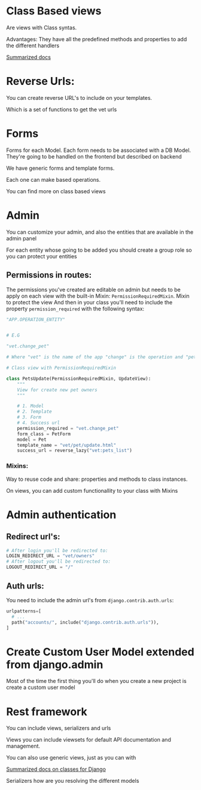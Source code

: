 # Class Based views

Are views with Class syntas.

Advantages: They have all the predefined methods and properties to add the different handlers


[Summarized docs](https://ccbv.co.uk/)




# Reverse Urls:

You can create reverse URL's to include on your templates.

Which is a set of functions to get the vet urls


# Forms

Forms for each Model. Each form needs to be associated with a DB Model. They're going to be handled on the frontend but described on backend

We have generic forms and template forms.

Each one can make based operations.

You can find more on class based views


# Admin

You can customize your admin, and also the entities that are available in the admin panel

For each entity whose going to be added you should create a group role so you can protect your entities

## Permissions in routes:

The permissions you've created are editable on admin but needs to be apply on each view with the built-in Mixin: `PermissionRequiredMixin`.
Mixin to protect the view 
And then in your class you'll need to include the property `permission_required` with the following syntax: 

````python
"APP.OPERATION_ENTITY"


# E.G

"vet.change_pet"

# Where "vet" is the name of the app "change" is the operation and "pet" is the entity
````

````python 
# Class view with PermissionRequiredMixin

class PetsUpdate(PermissionRequiredMixin, UpdateView):
    """
    View for create new pet owners
    """

    # 1. Model
    # 2. Template
    # 3. Form
    # 4. Success url
    permission_required = "vet.change_pet"
    form_class = PetForm
    model = Pet
    template_name = "vet/pet/update.html"
    success_url = reverse_lazy("vet:pets_list")

````


### Mixins:
Way to reuse code and share: properties and methods to class instances.

On views, you can add custom functionallity to your class with Mixins


# Admin authentication

## Redirect url's:

````python
# After login you'll be redirected to:
LOGIN_REDIRECT_URL = "vet/owners"
# After logout you'll be redirected to:
LOGOUT_REDIRECT_URL = "/"
````
## Auth urls:

You need to include the admin url's from `django.contrib.auth.urls`:

````python
urlpatterns=[
  # ...
  path("accounts/", include("django.contrib.auth.urls")),
]
````



# Create Custom User Model extended from django.admin

Most of the time the first thing you'll do when  you create a new project is create a custom user model



# Rest framework

You can include views, serializers and urls

Views you can include viewsets for default API documentation and management. 

You can also use generic views, just as you can with 

[Summarized docs on classes for Django](https://www.cdrf.co/)

Serializers how are you resolving the different models

